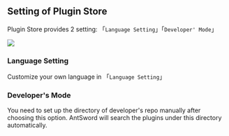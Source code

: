 Setting of Plugin Store
---

Plugin Store provides 2 setting: 「`Language Setting`」「`Developer' Mode`」

![][img_plugin_store_settings_1]

### Language Setting

Customize your own language in 「`Language Setting`」

### Developer's Mode

You need to set up the directory of developer's repo manually after choosing this option. AntSword will search the plugins under this directory automatically.

[img_plugin_store_settings_1]: http://antsword.l1n3.net/doc/plugin_store/plugin_store_settings_1.jpg
